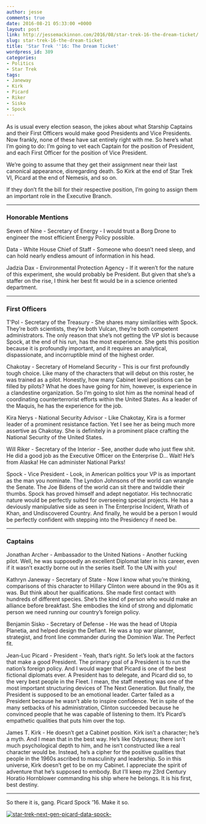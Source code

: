 ```yaml
---
author: jesse
comments: true
date: 2016-08-21 05:33:00 +0000
layout: post
link: http://jessemackinnon.com/2016/08/star-trek-16-the-dream-ticket/
slug: star-trek-16-the-dream-ticket
title: 'Star Trek ''16: The Dream Ticket'
wordpress_id: 389
categories:
- Politics
- Star Trek
tags:
- Janeway
- Kirk
- Picard
- Riker
- Sisko
- Spock
---
```


As is usual every election season, the jokes about what Starship Captains and their First Officers would make good Presidents and Vice Presidents. Now frankly, none of these have sat entirely right with me. So here’s what I’m going to do: I’m going to vet each Captain for the position of President, and each First Officer for the position of Vice President.

We’re going to assume that they get their assignment near their last canonical appearance, disregarding death. So Kirk at the end of Star Trek VI, Picard at the end of Nemesis, and so on.

If they don’t fit the bill for their respective position, I’m going to assign them an important role in the Executive Branch.



* * *





### Honorable Mentions


Seven of Nine - Secretary of Energy - I would trust a Borg Drone to engineer the most efficient Energy Policy possible.

Data - White House Chief of Staff - Someone who doesn’t need sleep, and can hold nearly endless amount of information in his head.

Jadzia Dax - Environmental Protection Agency - If it weren’t for the nature of this experiment, she would probably be President. But given that she’s a staffer on the rise, I think her best fit would be in a science oriented department.



* * *





### First Officers


T’Pol - Secretary of the Treasury - She shares many similarities with Spock. They’re both scientists, they’re both Vulcan, they’re both competent administrators. The only reason that she’s not getting the VP slot is because Spock, at the end of his run, has the most experience. She gets this position because it is profoundly important, and it requires an analytical, dispassionate, and incorruptible mind of the highest order.

Chakotay - Secretary of Homeland Security - This is our first profoundly tough choice. Like many of the characters that will debut on this roster, he was trained as a pilot. Honestly, how many Cabinet level positions can be filled by pilots? What he does have going for him, however, is experience in a clandestine organization. So I’m going to slot him as the nominal head of coordinating counterterrorist efforts within the United States. As a leader of the Maquis, he has the experience for the job.

Kira Nerys - National Security Advisor - Like Chakotay, Kira is a former leader of a prominent resistance faction. Yet I see her as being much more assertive as Chakotay. She is definitely in a prominent place crafting the National Security of the United States.

Will Riker - Secretary of the Interior - See, another dude who just flew shit. He did a good job as the Executive Officer on the Enterprise D… Wait! He’s from Alaska! He can administer National Parks!

Spock - Vice President - Look, in American politics your VP is as important as the man you nominate. The Lyndon Johnsons of the world can wrangle the Senate. The Joe Bidens of the world can sit there and twiddle their thumbs. Spock has proved himself and adept negotiator. His technocratic nature would be perfectly suited for overseeing special projects. He has a deviously manipulative side as seen in The Enterprise Incident, Wrath of Khan, and Undiscovered Country. And finally, he would be a person I would be perfectly confident with stepping into the Presidency if need be.



* * *





### Captains


Jonathan Archer - Ambassador to the United Nations - Another fucking pilot. Well, he was supposedly an excellent Diplomat later in his career, even if it wasn’t exactly borne out in the series itself. To the UN with you!

Kathryn Janeway - Secretary of State - Now I know what you’re thinking, comparisons of this character to Hillary Clinton were abound in the 90s as it was. But think about her qualifications. She made first contact with hundreds of different species. She’s the kind of person who would make an alliance before breakfast. She embodies the kind of strong and diplomatic person we need running our country’s foreign policy.

Benjamin Sisko - Secretary of Defense - He was the head of Utopia Planetia, and helped design the Defiant. He was a top war planner, strategist, and front line commander during the Dominion War. The Perfect fit.

Jean-Luc Picard - President - Yeah, that’s right. So let’s look at the factors that make a good President. The primary goal of a President is to run the nation’s foreign policy. And I would wager that Picard is one of the best fictional diplomats ever. A President has to delegate, and Picard did so, to the very best people in the Fleet. I mean, the staff meeting was one of the most important structuring devices of The Next Generation. But finally, the President is supposed to be an emotional leader. Carter failed as a President because he wasn’t able to inspire confidence. Yet in spite of the many setbacks of his administration, Clinton succeeded because he convinced people that he was capable of listening to them. It’s Picard’s empathetic qualities that puts him over the top.

James T. Kirk - He doesn’t get a Cabinet position. Kirk isn’t a character; he’s a myth. And I mean that in the best way. He’s like Odysseus; there isn’t much psychological depth to him, and he isn’t constructed like a real character would be. Instead, he’s a cipher for the positive qualities that people in the 1960s ascribed to masculinity and leadership. So in this universe, Kirk doesn’t get to be on my Cabinet. I appreciate the spirit of adventure that he’s supposed to embody. But I’ll keep my 23rd Century Horatio Hornblower commanding his ship where he belongs. It is his first, best destiny.



* * *



So there it is, gang. Picard Spock ’16. Make it so.

[![star-trek-next-gen-picard-data-spock-](http://jessemackinnon.com/wp-content/uploads/2016/08/star-trek-next-gen-picard-data-spock-.jpg)](http://jessemackinnon.com/wp-content/uploads/2016/08/star-trek-next-gen-picard-data-spock-.jpg)
